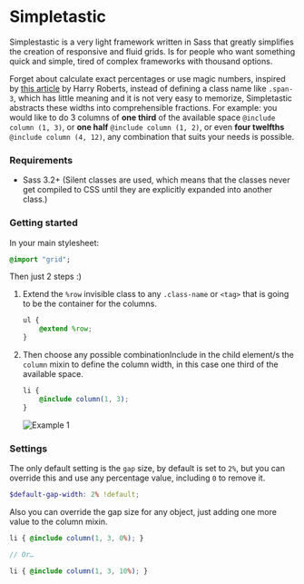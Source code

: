 Simpletastic
============

Simplestastic is a very light framework written in Sass that greatly simplifies the creation of responsive and fluid grids. Is for people who want something quick and simple, tired of complex frameworks with thousand options.

Forget about calculate exact percentages or use magic numbers, inspired by [this article](http://csswizardry.com/2013/02/responsive-grid-systems-a-solution/) by Harry Roberts, instead of defining a class name like `.span-3`, which has little meaning and it is not very easy to memorize, Simpletastic abstracts these widths into comprehensible fractions. For example: you would like to do 3 columns of **one third** of the available space `@include column (1, 3)`, or **one half** `@include column (1, 2)`, or even **four twelfths** `@include column (4, 12)`, any combination that suits your needs is possible.


### Requirements

- Sass 3.2+ (Silent classes are used, which means that the classes never get compiled to CSS until they are explicitly expanded into another class.)

### Getting started

In your main stylesheet:

```sass
@import "grid";
```

Then just 2 steps :)

1. Extend the `%row` invisible class to any `.class-name` or `<tag>` that is going to be the container for the columns.

    ```scss
    ul {
        @extend %row;
    }
    ```
2. Then choose any possible combinationInclude in the child element/s the `column` mixin to define the column width, in this case one third of the available space.

    ```scss
    li {
        @include column(1, 3);
    }
    ```

    ![Example 1](http://i.imgur.com/5nVsVU9.png)

### Settings

The only default setting is the `gap` size, by default is set to `2%`, but you can override this and use any percentage value, including `0` to remove it.

```scss
$default-gap-width: 2% !default;
```

Also you can override the gap size for any object, just adding one more value to the column mixin.

```scss
li { @include column(1, 3, 0%); }

// Or…

li { @include column(1, 3, 10%); }
```
